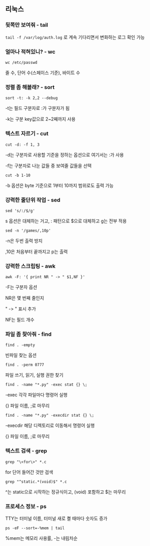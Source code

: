## 리눅스

### 뒷쪽만 보여줘 - tail

`tail -f /var/log/auth.log` 로 계속 기다리면서 변화하는 로그 확인 가능

### 얼마나 적혀있니? - wc

`wc /etc/passwd`

줄 수, 단어 수(스페이스 기준), 바이트 수

### 정렬 좀 해볼래? - sort

`sort -t: -k 2,2 --debug`

-t는 필드 구분자로 :가 구분자가 됨

-k는 구분 key값으로 2~2째까지 사용

### 텍스트 자르기 - cut

`cut -d: -f 1, 3`

-d는 구분자로 사용할 기준을 정하는 옵션으로 여기서는 :가 사용

-f는 구분자로 나눈 값들 중 보여줄 값들을 선택

`cut -b 1-10`

-b 옵션은 byte 기준으로 1부터 10까지 범위로도 출력 가능

### 강력한 줄단위 작업 - sed

`sed 's/:/$/g'`

s 옵션은 대체하는 거고, : 패턴으로 $으로 대체하고 g는 전부 적용

`sed -n '/games/,10p'`

-n은 두번 출력 방지

,10은 처음부터 끝까지고 p는 출력

### 강력한 스크립팅 - awk

`awk -F: '{ print NR " -> " $1,NF }'`

-F는 구분자 옵션

NR은 몇 번째 줄인지

" -> " 표시 추가

NF는 필드 개수

### 파일 좀 찾아줘 - find

`find . -empty`

빈파일 찾는 옵션

`find . -perm 0777`

파일 쓰기, 읽기, 실행 권한 찾기

`find . -name "*.py" -exec stat {} \;`

-exec 각각 파일마다 명령어 실행

{} 파일 이름, \;로 마무리


`find . -name "*.py" -execdir stat {} \;`

-execdir 해당 디렉토리로 이동해서 명령어 실행

{} 파일 이름, \;로 마무리

### 텍스트 검색 - grep

`grep "\<for\>" *.c`

for 단어 들어간 것만 검색

`grep "^static.*(void)$" *.c`

^는 static으로 시작하는 정규식이고, (void) 포함하고 $는 마무리

### 프로세스 정보 - ps

TTY는 터미널 이름, 터미널 새로 켤 때마다 숫자도 증가

`ps -eF --sort=-%mem | tail`

%mem는 메모리 사용률, -는 내림차순